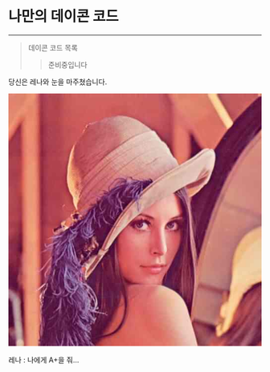 # 나만의 데이콘 코드
- - -
> 데이콘 코드 목록
> >준비중입니다

당신은 레나와 눈을 마주쳤습니다.

![레나이미지](https://github.com/HYEOK12345/JHyeok/blob/main/lena.jpg)

레나 : 나에게 A+을 줘...
